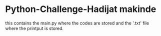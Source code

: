 # Python-Challenge-Hadijat makinde
this contains the main.py where the codes are stored and the '.txt' file where the  printput is stored.

